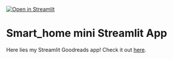 [![Open in Streamlit](https://static.streamlit.io/badges/streamlit_badge_black_white.svg)](http://www.tylerjrichards.com/books_reco.html)

# Smart_home mini Streamlit App

Here lies my Streamlit Goodreads app! Check it out [here](http://www.tylerjrichards.com/books_reco.html).
